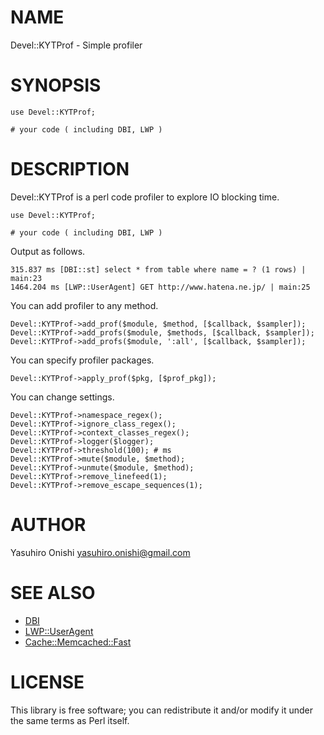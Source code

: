 # NAME

Devel::KYTProf - Simple profiler

# SYNOPSIS

    use Devel::KYTProf;

    # your code ( including DBI, LWP )

# DESCRIPTION

Devel::KYTProf is a perl code profiler to explore IO blocking time.

    use Devel::KYTProf;

    # your code ( including DBI, LWP )

Output as follows.

    315.837 ms [DBI::st] select * from table where name = ? (1 rows) | main:23
    1464.204 ms [LWP::UserAgent] GET http://www.hatena.ne.jp/ | main:25

You can add profiler to any method.

    Devel::KYTProf->add_prof($module, $method, [$callback, $sampler]);
    Devel::KYTProf->add_profs($module, $methods, [$callback, $sampler]);
    Devel::KYTProf->add_profs($module, ':all', [$callback, $sampler]);

You can specify profiler packages.

    Devel::KYTProf->apply_prof($pkg, [$prof_pkg]);

You can change settings.

    Devel::KYTProf->namespace_regex();
    Devel::KYTProf->ignore_class_regex();
    Devel::KYTProf->context_classes_regex();
    Devel::KYTProf->logger($logger);
    Devel::KYTProf->threshold(100); # ms
    Devel::KYTProf->mute($module, $method);
    Devel::KYTProf->unmute($module, $method);
    Devel::KYTProf->remove_linefeed(1);
    Devel::KYTProf->remove_escape_sequences(1);

# AUTHOR

Yasuhiro Onishi <yasuhiro.onishi@gmail.com>

# SEE ALSO

- [DBI](https://metacpan.org/pod/DBI)
- [LWP::UserAgent](https://metacpan.org/pod/LWP::UserAgent)
- [Cache::Memcached::Fast](https://metacpan.org/pod/Cache::Memcached::Fast)

# LICENSE

This library is free software; you can redistribute it and/or modify
it under the same terms as Perl itself.
